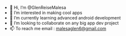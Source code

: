 - 👋 Hi, I’m @GlenReiseMalesa
- 👀 I’m interested in making cool apps
- 🌱 I’m currently learning advanced android development
- 💞️ I’m looking to collaborate on any big app dev project 
- 📫 To reach me email : malesaglen6@gmail.com


